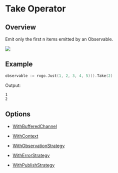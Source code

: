 # Take Operator

## Overview

Emit only the first n items emitted by an Observable.

![](http://reactivex.io/documentation/operators/images/take.png)

## Example

```go
observable := rxgo.Just(1, 2, 3, 4, 5)().Take(2)
```

Output:

```
1
2
```

## Options

* [WithBufferedChannel](options.md#withbufferedchannel)

* [WithContext](options.md#withcontext)

* [WithObservationStrategy](options.md#withobservationstrategy)

* [WithErrorStrategy](options.md#witherrorstrategy)

* [WithPublishStrategy](options.md#withpublishstrategy)